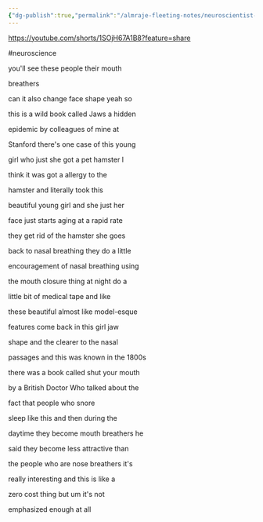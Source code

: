 ```yaml
---
{"dg-publish":true,"permalink":"/almraje-fleeting-notes/neuroscientist-how-mouth-breathing-affects-your-face-andrew-huberman/"}
---
```



https://youtube.com/shorts/1SOjH67A1B8?feature=share

#neuroscience

you'll see these people their mouth

breathers

can it also change face shape yeah so

this is a wild book called Jaws a hidden

epidemic by colleagues of mine at

Stanford there's one case of this young

girl who just she got a pet hamster I

think it was got a allergy to the

hamster and literally took this

beautiful young girl and she just her

face just starts aging at a rapid rate

they get rid of the hamster she goes

back to nasal breathing they do a little

encouragement of nasal breathing using

the mouth closure thing at night do a

little bit of medical tape and like

these beautiful almost like model-esque

features come back in this girl jaw

shape and the clearer to the nasal

passages and this was known in the 1800s

there was a book called shut your mouth

by a British Doctor Who talked about the

fact that people who snore

sleep like this and then during the

daytime they become mouth breathers he

said they become less attractive than

the people who are nose breathers it's

really interesting and this is like a

zero cost thing but um it's not

emphasized enough at all

